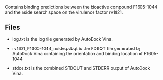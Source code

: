 Contains binding predictions between the bioactive compound F1605-1044 and the nside search space on the virulence factor rv1821.

## Files

- log.txt is the log file generated by AutoDock Vina.

- rv1821_F1605-1044_nside.pdbqt is the PDBQT file generated by AutoDock Vina containing the orientation and binding location of F1605-1044.

- stdoe.txt is the combined STDOUT and STDERR output of AutoDock Vina.

